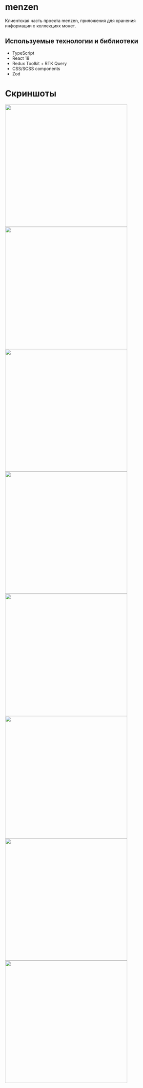 # menzen

Клиентская часть проекта menzen, приложения для хранения информации о коллекциях монет.

## Используемые технологии и библиотеки

- TypeScript
- React 18
- Redux Toolkit + RTK Query
- CSS/SCSS components
- Zod

# Скриншоты
<img src="https://files.medievalrain.net/1.png" width="400">
<img src="https://files.medievalrain.net/collections.png" width="400">
<img src="https://files.medievalrain.net/collection.png" width="400">
<img src="https://files.medievalrain.net/columns.png" width="400">
<img src="https://files.medievalrain.net/add_coin.png" width="400">
<img src="https://files.medievalrain.net/coin.png" width="400">
<img src="https://files.medievalrain.net/edit_coin.png" width="400">
<img src="https://files.medievalrain.net/full_screen_image.png" width="400">

